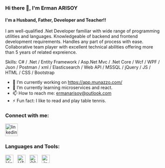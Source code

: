 ### Hi there 👋, I'm Erman ARISOY 
#### I'm a Husband, Father, Developer and Teacher!!
I am well-qualified .Net Developer familiar with wide range of programming utilities and languages. Knowledgeable of backend and frontend development requirements. Handles any part of process with ease. Collaborative team player with excellent technical abilities offering more than 5 years of related expreience.

Skills: C# / .Net / Entity Framework / Asp.Net Mvc / .Net Core / Wcf / WPF / Json / Postman / xml / Elasticsearch / Web API / MSSQL / jQuery / JS / HTML / CSS / Bootstrap

- 🔭 I’m currently working on https://app.munazzo.com/ 
- 🌱 I’m currently learning microservices and react. 
- 📫 How to reach me: ermanarisoy@outlook.com 
- ⚡ Fun fact: I like to read and play table tennis. 

### Connect with me:

[<img src='https://cdn.jsdelivr.net/gh/devicons/devicon/icons/linkedin/linkedin-original.svg' alt='linkedin' height='40'>](https://www.linkedin.com/in/https://www.linkedin.com/in/erman-ar%C4%B1soy-164359183//)  

### Languages and Tools:

<img align="left" alt="Visual Studio Code" width="26px" src="https://cdn.jsdelivr.net/gh/devicons/devicon/icons/vscode/vscode-original.svg" style="padding-right:10px;" />
<img align="left" alt="HTML5" width="26px" src="https://cdn.jsdelivr.net/gh/devicons/devicon/icons/html5/html5-original.svg" style="padding-right:10px;" />
<img align="left" alt="CSS3" width="26px" src="https://cdn.jsdelivr.net/gh/devicons/devicon/icons/css3/css3-original.svg" style="padding-right:10px;" />
<img align="left" alt="JavaScript" width="26px" src="https://cdn.jsdelivr.net/gh/devicons/devicon/icons/javascript/javascript-original.svg" style="padding-right:10px;" />




